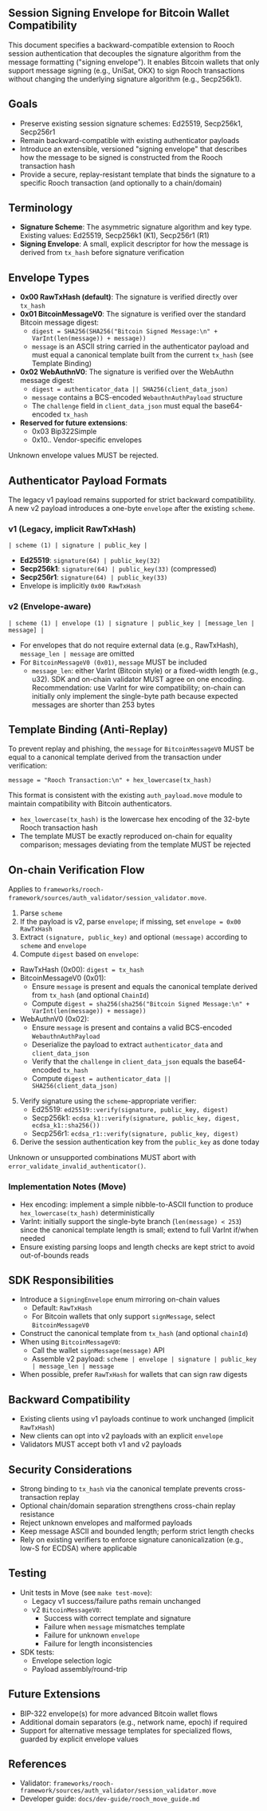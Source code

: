 ## Session Signing Envelope for Bitcoin Wallet Compatibility

This document specifies a backward-compatible extension to Rooch session authentication that decouples the signature algorithm from the message formatting ("signing envelope"). It enables Bitcoin wallets that only support message signing (e.g., UniSat, OKX) to sign Rooch transactions without changing the underlying signature algorithm (e.g., Secp256k1).

## Goals

- Preserve existing session signature schemes: Ed25519, Secp256k1, Secp256r1
- Remain backward-compatible with existing authenticator payloads
- Introduce an extensible, versioned "signing envelope" that describes how the message to be signed is constructed from the Rooch transaction hash
- Provide a secure, replay-resistant template that binds the signature to a specific Rooch transaction (and optionally to a chain/domain)

## Terminology

- **Signature Scheme**: The asymmetric signature algorithm and key type. Existing values: Ed25519, Secp256k1 (K1), Secp256r1 (R1)
- **Signing Envelope**: A small, explicit descriptor for how the message is derived from `tx_hash` before signature verification

## Envelope Types

- **0x00 RawTxHash (default)**: The signature is verified directly over `tx_hash`
- **0x01 BitcoinMessageV0**: The signature is verified over the standard Bitcoin message digest:
  - `digest = SHA256(SHA256("Bitcoin Signed Message:\n" + VarInt(len(message)) + message))`
  - `message` is an ASCII string carried in the authenticator payload and must equal a canonical template built from the current `tx_hash` (see Template Binding)
- **0x02 WebAuthnV0**: The signature is verified over the WebAuthn message digest:
  - `digest = authenticator_data || SHA256(client_data_json)`
  - `message` contains a BCS-encoded `WebauthnAuthPayload` structure
  - The `challenge` field in `client_data_json` must equal the base64-encoded `tx_hash`
- **Reserved for future extensions**:
  - 0x03 Bip322Simple
  - 0x10.. Vendor-specific envelopes

Unknown envelope values MUST be rejected.

## Authenticator Payload Formats

The legacy v1 payload remains supported for strict backward compatibility. A new v2 payload introduces a one-byte `envelope` after the existing `scheme`.

### v1 (Legacy, implicit RawTxHash)

```
| scheme (1) | signature | public_key |
```

- **Ed25519**: `signature(64) | public_key(32)`
- **Secp256k1**: `signature(64) | public_key(33)` (compressed)
- **Secp256r1**: `signature(64) | public_key(33)`
- Envelope is implicitly `0x00 RawTxHash`

### v2 (Envelope-aware)

```
| scheme (1) | envelope (1) | signature | public_key | [message_len | message] |
```

- For envelopes that do not require external data (e.g., RawTxHash), `message_len | message` are omitted
- For `BitcoinMessageV0 (0x01)`, `message` MUST be included
  - `message_len`: either VarInt (Bitcoin style) or a fixed-width length (e.g., u32). SDK and on-chain validator MUST agree on one encoding. Recommendation: use VarInt for wire compatibility; on-chain can initially only implement the single-byte path because expected messages are shorter than 253 bytes

## Template Binding (Anti-Replay)

To prevent replay and phishing, the `message` for `BitcoinMessageV0` MUST be equal to a canonical template derived from the transaction under verification:

```
message = "Rooch Transaction:\n" + hex_lowercase(tx_hash)
```

This format is consistent with the existing `auth_payload.move` module to maintain compatibility with Bitcoin authenticators.

- `hex_lowercase(tx_hash)` is the lowercase hex encoding of the 32-byte Rooch transaction hash
- The template MUST be exactly reproduced on-chain for equality comparison; messages deviating from the template MUST be rejected

## On-chain Verification Flow

Applies to `frameworks/rooch-framework/sources/auth_validator/session_validator.move`.

1. Parse `scheme`
2. If the payload is v2, parse `envelope`; if missing, set `envelope = 0x00 RawTxHash`
3. Extract `(signature, public_key)` and optional `(message)` according to `scheme` and `envelope`
4. Compute `digest` based on `envelope`:
  - RawTxHash (0x00): `digest = tx_hash`
  - BitcoinMessageV0 (0x01):
    - Ensure `message` is present and equals the canonical template derived from `tx_hash` (and optional `ChainId`)
    - Compute `digest = sha256(sha256("Bitcoin Signed Message:\n" + VarInt(len(message)) + message))`
  - WebAuthnV0 (0x02):
    - Ensure `message` is present and contains a valid BCS-encoded `WebauthnAuthPayload`
    - Deserialize the payload to extract `authenticator_data` and `client_data_json`
    - Verify that the `challenge` in `client_data_json` equals the base64-encoded `tx_hash`
    - Compute `digest = authenticator_data || SHA256(client_data_json)`
5. Verify signature using the `scheme`-appropriate verifier:
   - Ed25519: `ed25519::verify(signature, public_key, digest)`
   - Secp256k1: `ecdsa_k1::verify(signature, public_key, digest, ecdsa_k1::sha256())`
   - Secp256r1: `ecdsa_r1::verify(signature, public_key, digest)`
6. Derive the session authentication key from the `public_key` as done today

Unknown or unsupported combinations MUST abort with `error_validate_invalid_authenticator()`.

### Implementation Notes (Move)

- Hex encoding: implement a simple nibble-to-ASCII function to produce `hex_lowercase(tx_hash)` deterministically
- VarInt: initially support the single-byte branch (`len(message) < 253`) since the canonical template length is small; extend to full VarInt if/when needed
- Ensure existing parsing loops and length checks are kept strict to avoid out-of-bounds reads

## SDK Responsibilities

- Introduce a `SigningEnvelope` enum mirroring on-chain values
  - Default: `RawTxHash`
  - For Bitcoin wallets that only support `signMessage`, select `BitcoinMessageV0`
- Construct the canonical template from `tx_hash` (and optional `chainId`)
- When using `BitcoinMessageV0`:
  - Call the wallet `signMessage(message)` API
  - Assemble v2 payload: `scheme | envelope | signature | public_key | message_len | message`
- When possible, prefer `RawTxHash` for wallets that can sign raw digests

## Backward Compatibility

- Existing clients using v1 payloads continue to work unchanged (implicit `RawTxHash`)
- New clients can opt into v2 payloads with an explicit `envelope`
- Validators MUST accept both v1 and v2 payloads

## Security Considerations

- Strong binding to `tx_hash` via the canonical template prevents cross-transaction replay
- Optional chain/domain separation strengthens cross-chain replay resistance
- Reject unknown envelopes and malformed payloads
- Keep message ASCII and bounded length; perform strict length checks
- Rely on existing verifiers to enforce signature canonicalization (e.g., low-S for ECDSA) where applicable

## Testing

- Unit tests in Move (see `make test-move`):
  - Legacy v1 success/failure paths remain unchanged
  - v2 `BitcoinMessageV0`:
    - Success with correct template and signature
    - Failure when `message` mismatches template
    - Failure for unknown `envelope`
    - Failure for length inconsistencies
- SDK tests:
  - Envelope selection logic
  - Payload assembly/round-trip

## Future Extensions

- BIP-322 envelope(s) for more advanced Bitcoin wallet flows
- Additional domain separators (e.g., network name, epoch) if required
- Support for alternative message templates for specialized flows, guarded by explicit envelope values

## References

- Validator: `frameworks/rooch-framework/sources/auth_validator/session_validator.move`
- Developer guide: `docs/dev-guide/rooch_move_guide.md`
